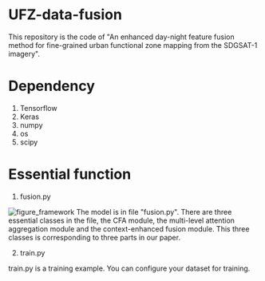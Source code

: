 # UFZ-data-fusion
This repository is the code of "An enhanced day-night feature fusion method for fine-grained urban functional zone mapping from the SDGSAT-1 imagery".
# Dependency
1. Tensorflow
2. Keras
3. numpy
4. os
5. scipy
# Essential function
1. fusion.py

![figure_framework](https://github.com/user-attachments/assets/a4c745dd-d29d-44ad-90d2-b031090ea824)
The model is in file "fusion.py". There are three essential classes in the file, the CFA module, the multi-level attention aggregation module and the context-enhanced fusion module. This three classes is corresponding to three parts in our paper.

2. train.py

train.py is a training example. You can configure your dataset for training.
